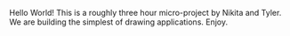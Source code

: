 Hello World!
This is a roughly three hour micro-project by Nikita and Tyler. 
We are building the simplest of drawing applications.
Enjoy.

